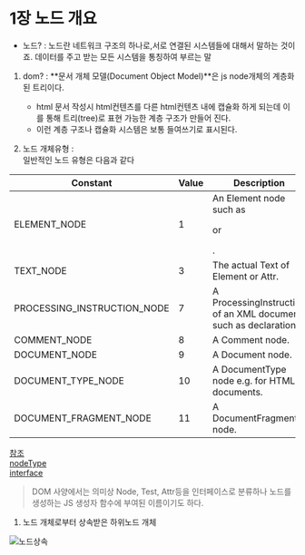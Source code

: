 # 1장 노드 개요

- 노드? : 노드란 네트워크 구조의 하나로,서로 연결된 시스템들에 대해서 말하는 것이죠. 데이터를 주고 받는 모든 시스템을 통칭하여 부르는 말

1. dom? : **문서 개체 모델(Document Object Model)**은 js node개체의 계층화된 트리이다.

    + html 문서 작성시 html컨텐츠를 다른 html컨텐츠 내에 캡슐화 하게 되는데 이를 통해 트리(tree)로 표현 가능한 계층 구조가 만들어 진다.
    + 이런 계층 구조나 캡슐화 시스템은 보통 들여쓰기로 표시된다.

1. 노드 개체유형 :<br>
일반적인 노드 유형은 다음과 같다

Constant|	Value	|Description
--|--|--
ELEMENT_NODE|	1	|An Element node such as <p> or <div>.
TEXT_NODE|	3	|The actual Text of Element or Attr.
PROCESSING_INSTRUCTION_NODE|	7	|A ProcessingInstruction of an XML document such as <?xml-stylesheet ... ?> declaration.
COMMENT_NODE|	8	|A Comment node.
DOCUMENT_NODE|	9	|A Document node.
DOCUMENT_TYPE_NODE|	10	|A DocumentType node e.g. <!DOCTYPE html> for HTML5 documents.
DOCUMENT_FRAGMENT_NODE|	11	|A DocumentFragment node.

[참조](http://jsfiddle.net/domenlightenment/YcXGD)<br>
[nodeType](https://developer.mozilla.org/ko/docs/Web/API/Node/nodeType)<br>
[interface](https://ljeljy.tistory.com/entry/%EC%97%AC%EB%9F%AC%EA%B0%80%EC%A7%80-%EB%85%B8%EB%93%9C-%ED%83%80%EC%9E%85)

> DOM 사양에서는 의미상 Node, Test, Attr등을 인터페이스로 분류하나 노드를 생성하는 JS 생성자 함수에 부여된 이름이기도 하다.

1. 노드 개체로부터 상속받은 하위노드 개체

![노드상속](./img/노드상속.png)
